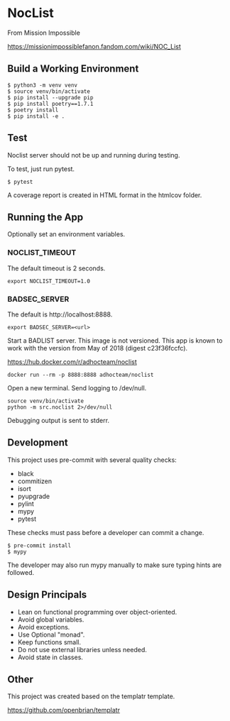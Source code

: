 NocList
===

From Mission Impossible

https://missionimpossiblefanon.fandom.com/wiki/NOC_List


## Build a Working Environment

```shell
$ python3 -m venv venv
$ source venv/bin/activate
$ pip install --upgrade pip
$ pip install poetry==1.7.1
$ poetry install
$ pip install -e .
```

## Test

Noclist server should not be up and running during testing.

To test, just run pytest.

```shell
$ pytest
```

A coverage report is created in HTML format in the htmlcov folder.

## Running the App

Optionally set an environment variables.

### NOCLIST_TIMEOUT

The default timeout is 2 seconds.

```shell
export NOCLIST_TIMEOUT=1.0
```

### BADSEC_SERVER

The default is http://localhost:8888.

```shell
export BADSEC_SERVER=<url>
```

Start a BADLIST server.  This image is not versioned.  This app is known to work with the version from May of 2018 (digest c23f36fccfc).

https://hub.docker.com/r/adhocteam/noclist

```shell
docker run --rm -p 8888:8888 adhocteam/noclist
```

Open a new terminal.  Send logging to /dev/null.

```shell
source venv/bin/activate
python -m src.noclist 2>/dev/null
```

Debugging output is sent to stderr.

## Development

This project uses pre-commit with several quality checks:

* black
* commitizen
* isort
* pyupgrade
* pylint
* mypy
* pytest

These checks must pass before a developer can commit a change.

```shell
$ pre-commit install
$ mypy
```

The developer may also run mypy manually to make sure typing hints are followed.

## Design Principals

* Lean on functional programming over object-oriented.
* Avoid global variables.
* Avoid exceptions.
* Use Optional "monad".
* Keep functions small.
* Do not use external libraries unless needed.
* Avoid state in classes.

## Other

This project was created based on the templatr template.

https://github.com/openbrian/templatr
